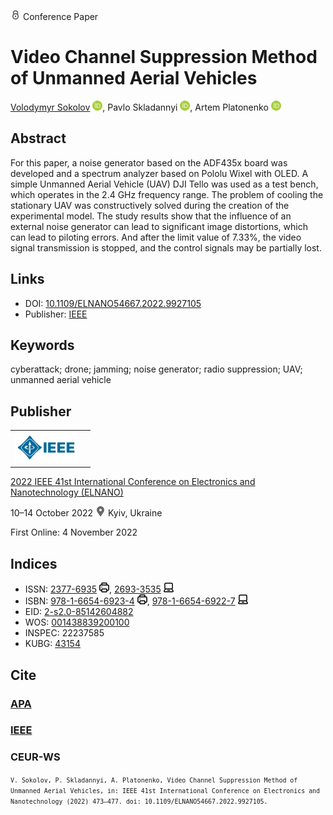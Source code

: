 <img src="/icons/lock.svg" width="16" height="16"> Conference Paper

# Video Channel Suppression Method of Unmanned Aerial Vehicles

<a href="/">Volodymyr Sokolov</a> <a href="https://orcid.org/0000-0002-9349-7946" target="_blank"><img src="/icons/orcid.svg" width="16" height="16"></a>,
Pavlo Skladannyi <a href="https://orcid.org/0000-0002-7775-6039" target="_blank"><img src="/icons/orcid.svg" width="16" height="16"></a>,
Artem Platonenko <a href="https://orcid.org/0000-0002-2962-5667" target="_blank"><img src="/icons/orcid.svg" width="16" height="16"></a>

## Abstract

For this paper, a noise generator based on the ADF435x board was developed and a spectrum analyzer based on Pololu Wixel with OLED. A simple Unmanned Aerial Vehicle (UAV) DJI Tello was used as a test bench, which operates in the 2.4 GHz frequency range. The problem of cooling the stationary UAV was constructively solved during the creation of the experimental model. The study results show that the influence of an external noise generator can lead to significant image distortions, which can lead to piloting errors. And after the limit value of 7.33%, the video signal transmission is stopped, and the control signals may be partially lost.

## Links

* DOI: [10.1109/ELNANO54667.2022.9927105](https://doi.org/10.1109/ELNANO54667.2022.9927105) 
* Publisher: [IEEE](https://ieeexplore.ieee.org/document/9927105)

## Keywords

cyberattack; drone; jamming; noise generator; radio suppression; UAV; unmanned aerial vehicle

## Publisher

<table>
<tr>
<td>
<img src="/icons/ieee.svg" height="50">
</td>
<td style="text-align: left;">
<span class="__dimensions_badge_embed__" data-doi="10.1109/ELNANO54667.2022.9927105" data-hide-zero-citations="true"></span><script async src="https://badge.dimensions.ai/badge.js" charset="utf-8"></script>
</td>
</tr>
</table>

[2022 IEEE 41st International Conference on Electronics and Nanotechnology (ELNANO)](https://ieeexplore.ieee.org/xpl/conhome/9926968/proceeding)

10–14 October 2022 <img src="/icons/location-pin.svg" width="16" height="16"> Kyiv, Ukraine

First Online: 4 November 2022

## Indices

* ISSN: [2377-6935](https://portal.issn.org/resource/ISSN/2377-6935) <img src="/icons/print.svg" width="16" height="16">, [2693-3535](https://portal.issn.org/resource/ISSN/2693-3535) <img src="/icons/online.svg" width="16" height="16">
* ISBN: [978-1-6654-6923-4](https://isbnsearch.org/isbn/978-1-6654-6923-4) <img src="/icons/print.svg" width="16" height="16">, [978-1-6654-6922-7](https://isbnsearch.org/isbn/978-1-6654-6922-7) <img src="/icons/online.svg" width="16" height="16">
* EID: [2-s2.0-85142604882](http://www.scopus.com/record/display.url?origin=inward&eid=2-s2.0-85142604882)
* WOS: [001438839200100](https://www.webofscience.com/wos/woscc/full-record/WOS:001438839200100)
* INSPEC: 22237585
* KUBG: [43154](http://elibrary.kubg.edu.ua/id/eprint/43154/)

## Cite

### [APA](https://citation.crosscite.org/format?doi=10.1109/ELNANO54667.2022.9927105&style=apa&lang=en-US)

### [IEEE](https://citation.crosscite.org/format?doi=10.1109/ELNANO54667.2022.9927105&style=ieee&lang=en-US)

### CEUR-WS

<small>`V. Sokolov, P. Skladannyi, A. Platonenko, Video Channel Suppression Method of Unmanned Aerial Vehicles, in: IEEE 41st International Conference on Electronics and Nanotechnology (2022) 473–477. doi: 10.1109/ELNANO54667.2022.9927105.`</small>
